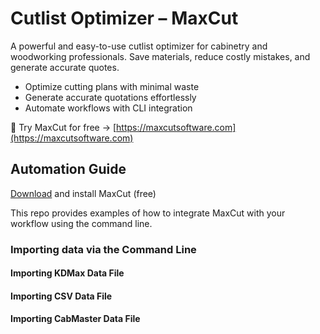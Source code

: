 # Cutlist Optimizer – MaxCut
A powerful and easy-to-use cutlist optimizer for cabinetry and woodworking professionals. Save materials, reduce costly mistakes, and generate accurate quotes.

- Optimize cutting plans with minimal waste
- Generate accurate quotations effortlessly
- Automate workflows with CLI integration

📢 Try MaxCut for free → [https://maxcutsoftware.com](https://maxcutsoftware.com)

## Automation Guide

[Download](https://maxcutsoftware.com) and install MaxCut (free)

This repo provides examples of how to integrate MaxCut with your workflow using the command line.

### Importing data via the Command Line

#### Importing KDMax Data File

#### Importing CSV Data File

#### Importing CabMaster Data File
